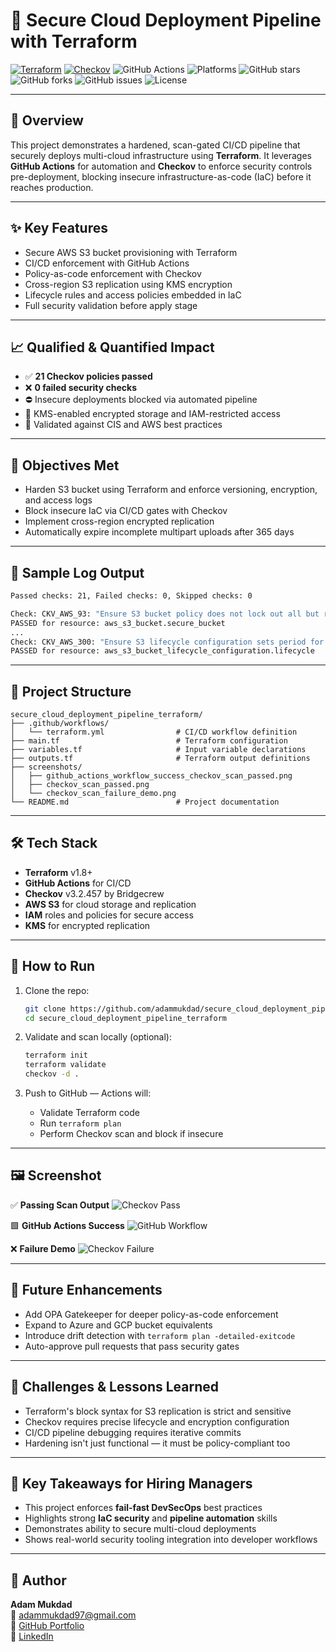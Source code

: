 # 🚀 Secure Cloud Deployment Pipeline with Terraform

[![Terraform](https://img.shields.io/badge/Terraform-v1.8+-623CE4?logo=terraform)](https://www.terraform.io/)
[![Checkov](https://img.shields.io/badge/Checkov-3.2.457-blueviolet?logo=bridgecrew)](https://www.checkov.io/)
![GitHub Actions](https://github.com/adammukdad/secure_cloud_deployment_pipeline_terraform/actions/workflows/deploy.yml/badge.svg?branch=main)
![Platforms](https://img.shields.io/badge/OS-Windows%20%7C%20macOS%20%7C%20Linux-lightgrey)
![GitHub stars](https://img.shields.io/github/stars/adammukdad/aws-s3-auditor?style=social)
![GitHub forks](https://img.shields.io/github/forks/adammukdad/aws-s3-auditor?style=social)
![GitHub issues](https://img.shields.io/github/issues/adammukdad/aws-s3-auditor)
![License](https://img.shields.io/badge/License-MIT-green)

---

## 📄 Overview
This project demonstrates a hardened, scan-gated CI/CD pipeline that securely deploys multi-cloud infrastructure using **Terraform**. It leverages **GitHub Actions** for automation and **Checkov** to enforce security controls pre-deployment, blocking insecure infrastructure-as-code (IaC) before it reaches production.

---

## ✨ Key Features
- Secure AWS S3 bucket provisioning with Terraform
- CI/CD enforcement with GitHub Actions
- Policy-as-code enforcement with Checkov
- Cross-region S3 replication using KMS encryption
- Lifecycle rules and access policies embedded in IaC
- Full security validation before apply stage

---

## 📈 Qualified & Quantified Impact
- ✅ **21 Checkov policies passed**
- ❌ **0 failed security checks**
- ⛔️ Insecure deployments blocked via automated pipeline
- 🔐 KMS-enabled encrypted storage and IAM-restricted access
- 🧪 Validated against CIS and AWS best practices

---

## 🎯 Objectives Met
- Harden S3 bucket using Terraform and enforce versioning, encryption, and access logs
- Block insecure IaC via CI/CD gates with Checkov
- Implement cross-region encrypted replication
- Automatically expire incomplete multipart uploads after 365 days

---

## 🧾 Sample Log Output

```bash
Passed checks: 21, Failed checks: 0, Skipped checks: 0

Check: CKV_AWS_93: "Ensure S3 bucket policy does not lock out all but root user"
PASSED for resource: aws_s3_bucket.secure_bucket
...
Check: CKV_AWS_300: "Ensure S3 lifecycle configuration sets period for aborting failed uploads"
PASSED for resource: aws_s3_bucket_lifecycle_configuration.lifecycle
```

---

## 🧱 Project Structure
```
secure_cloud_deployment_pipeline_terraform/
├── .github/workflows/
│   └── terraform.yml                # CI/CD workflow definition
├── main.tf                          # Terraform configuration
├── variables.tf                     # Input variable declarations
├── outputs.tf                       # Terraform output definitions
├── screenshots/
│   ├── github_actions_workflow_success_checkov_scan_passed.png
│   ├── checkov_scan_passed.png
│   └── checkov_scan_failure_demo.png
└── README.md                        # Project documentation
```

---

## 🛠️ Tech Stack
- **Terraform** v1.8+
- **GitHub Actions** for CI/CD
- **Checkov** v3.2.457 by Bridgecrew
- **AWS S3** for cloud storage and replication
- **IAM** roles and policies for secure access
- **KMS** for encrypted replication

---

## 🧪 How to Run

1. Clone the repo:
   ```bash
   git clone https://github.com/adammukdad/secure_cloud_deployment_pipeline_terraform.git
   cd secure_cloud_deployment_pipeline_terraform
   ```

2. Validate and scan locally (optional):
   ```bash
   terraform init
   terraform validate
   checkov -d .
   ```

3. Push to GitHub — Actions will:
   - Validate Terraform code
   - Run `terraform plan`
   - Perform Checkov scan and block if insecure

---

## 🖼️ Screenshot

✅ **Passing Scan Output**
![Checkov Pass](./screenshots/checkov_scan_passed.png)

🟩 **GitHub Actions Success**
![GitHub Workflow](./screenshots/github_actions_workflow_success_checkov_scan_passed.png)

❌ **Failure Demo**
![Checkov Failure](./screenshots/checkov_scan_failure_demo.png)

---

## 🔭 Future Enhancements
- Add OPA Gatekeeper for deeper policy-as-code enforcement
- Expand to Azure and GCP bucket equivalents
- Introduce drift detection with `terraform plan -detailed-exitcode`
- Auto-approve pull requests that pass security gates

---

## 🧠 Challenges & Lessons Learned
- Terraform's block syntax for S3 replication is strict and sensitive
- Checkov requires precise lifecycle and encryption configuration
- CI/CD pipeline debugging requires iterative commits
- Hardening isn't just functional — it must be policy-compliant too

---

## 🎯 Key Takeaways for Hiring Managers
- This project enforces **fail-fast DevSecOps** best practices
- Highlights strong **IaC security** and **pipeline automation** skills
- Demonstrates ability to secure multi-cloud deployments
- Shows real-world security tooling integration into developer workflows

---

## 👤 Author
**Adam Mukdad**  
📧 [adammukdad97@gmail.com](mailto:adammukdad97@gmail.com)  
🔗 [GitHub Portfolio](https://github.com/adammukdad)  
🔗 [LinkedIn](https://www.linkedin.com/in/adammukdad/)  

